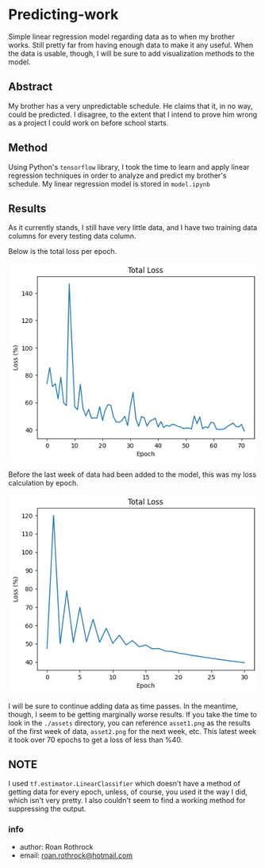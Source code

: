 # Predicting-work
Simple linear regression model regarding data as to when my brother works. Still pretty
far from having enough data to make it any useful. When the data is usable, though, I
will be sure to add visualization methods to the model.

## Abstract
My brother has a very unpredictable schedule. He claims that it, in no way, could be
predicted. I disagree, to the extent that I intend to prove him wrong as a project I
could work on before school starts.

## Method
Using Python's `tensorflow` library, I took the time to learn and apply linear regression
techniques in order to analyze and predict my brother's schedule. My linear regression
model is stored in `model.ipynb`

## Results
As it currently stands, I still have very little data, and I have two training data
columns for every testing data column.

Below is the total loss per epoch.

![Total loss graph](https://github.com/R-Rothrock/Predicting-work/blob/044b2d1780431059592e31ec455b02b8de1892b2/assets/asset3.png)

Before the last week of data had been added to the model, this was my loss calculation by epoch.

![Previous loss graph](https://github.com/R-Rothrock/Predicting-work/blob/f8c8c7f970d19d033a62a0fc8097dc8970bb31d0/assets/asset2.png)

I will be sure to continue adding data as time passes. In the meantime, though, I seem
to be getting marginally worse results. If you take the time to look in the `./assets`
directory, you can reference `asset1.png` as the results of the first week of data,
`asset2.png` for the next week, etc. This latest week it took over 70 epochs to get a
loss of less than %40.

NOTE
---
I used `tf.estimator.LinearClassifier` which doesn't have a method of getting data for
every epoch, unless, of course, you used it the way I did, which isn't very pretty.
I also couldn't seem to find a working method for suppressing the output.

### info
- author: Roan Rothrock
- email: roan.rothrock@hotmail.com
